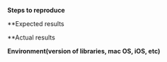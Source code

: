 **Steps to reproduce**

**Expected results

**Actual results

**Environment(version of libraries, mac OS, iOS, etc)**

